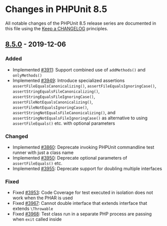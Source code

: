 # Changes in PHPUnit 8.5

All notable changes of the PHPUnit 8.5 release series are documented in this file using the [Keep a CHANGELOG](https://keepachangelog.com/) principles.

## [8.5.0] - 2019-12-06

### Added

* Implemented [#3911](https://github.com/sebastianbergmann/phpunit/issues/3911): Support combined use of `addMethods()` and `onlyMethods()`
* Implemented [#3949](https://github.com/sebastianbergmann/phpunit/issues/3949): Introduce specialized assertions `assertFileEqualsCanonicalizing()`, `assertFileEqualsIgnoringCase()`, `assertStringEqualsFileCanonicalizing()`, `assertStringEqualsFileIgnoringCase()`, `assertFileNotEqualsCanonicalizing()`, `assertFileNotEqualsIgnoringCase()`, `assertStringNotEqualsFileCanonicalizing()`, and `assertStringNotEqualsFileIgnoringCase()` as alternative to using `assertFileEquals()` etc. with optional parameters

### Changed

* Implemented [#3860](https://github.com/sebastianbergmann/phpunit/pull/3860): Deprecate invoking PHPUnit commandline test runner with just a class name
* Implemented [#3950](https://github.com/sebastianbergmann/phpunit/issues/3950): Deprecate optional parameters of `assertFileEquals()` etc.
* Implemented [#3955](https://github.com/sebastianbergmann/phpunit/issues/3955): Deprecate support for doubling multiple interfaces

### Fixed

* Fixed [#3953](https://github.com/sebastianbergmann/phpunit/issues/3953): Code Coverage for test executed in isolation does not work when the PHAR is used
* Fixed [#3967](https://github.com/sebastianbergmann/phpunit/issues/3967): Cannot double interface that extends interface that extends `\Throwable`
* Fixed [#3968](https://github.com/sebastianbergmann/phpunit/pull/3968): Test class run in a separate PHP process are passing when `exit` called inside

[8.5.0]: https://github.com/sebastianbergmann/phpunit/compare/8.4.3...8.5.0
